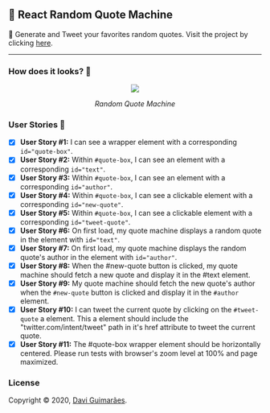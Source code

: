 ## 📖 React Random Quote Machine

🔮 Generate and Tweet your favorites random quotes. Visit the project by clicking [here](https://eudavi-random-quote.netlify.com/).

***

### How does it looks? :thinking:

<div align="center">

![](https://i.imgur.com/VkNJtkk.gif)

*Random Quote Machine*

</div>

### User Stories 🦹‍

- [x] <strong>User Story #1:</strong> I can see a wrapper element with a corresponding <code>id="quote-box"</code>.
- [x] <strong>User Story #2:</strong> Within <code>#quote-box</code>, I can see an element with a corresponding <code>id="text"</code>.
- [x] <strong>User Story #3:</strong> Within <code>#quote-box</code>, I can see an element with a corresponding <code>id="author"</code>.
- [x] <strong>User Story #4:</strong> Within <code>#quote-box</code>, I can see a clickable element with a corresponding <code>id="new-quote"</code>.
- [x] <strong>User Story #5:</strong> Within <code>#quote-box</code>, I can see a clickable element with a corresponding <code>id="tweet-quote"</code>.
- [x] <strong>User Story #6:</strong> On first load, my quote machine displays a random quote in the element with <code>id="text"</code>.
- [x] <strong>User Story #7:</strong> On first load, my quote machine displays the random quote's author in the element with <code>id="author"</code>.
- [x] <strong>User Story #8:</strong> When the #new-quote button is clicked, my quote machine should fetch a new quote and display it in the #text element.
- [x] <strong>User Story #9:</strong> My quote machine should fetch the new quote's author when the <code>#new-quote</code> button is clicked and display it in the <code>#author</code> element.
- [x] <strong>User Story #10:</strong> I can tweet the current quote by clicking on the <code>#tweet-quote</code> a element. This a element should include the "twitter.com/intent/tweet" path in it's href attribute to tweet the current quote.
- [x] <strong>User Story #11:</strong> The #quote-box wrapper element should be horizontally centered. Please run tests with browser's zoom level at 100% and page maximized.

### License

Copyright © 2020, [Davi Guimarães](https://github.com/davigl).
